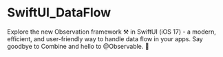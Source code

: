 # SwiftUI_DataFlow
 Explore the new Observation framework ⚒️ in SwiftUI (iOS 17) - a modern, efficient, and user-friendly way to handle data flow in your apps. Say goodbye to Combine and hello to @Observable. 🚀

